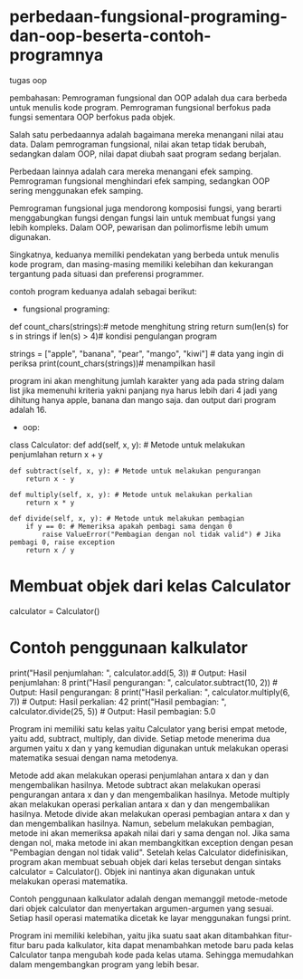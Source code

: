 # perbedaan-fungsional-programing-dan-oop-beserta-contoh-programnya
tugas oop 

pembahasan:
Pemrograman fungsional dan OOP adalah dua cara berbeda untuk menulis kode program. Pemrograman fungsional berfokus pada fungsi sementara OOP berfokus pada objek.

Salah satu perbedaannya adalah bagaimana mereka menangani nilai atau data. Dalam pemrograman fungsional, nilai akan tetap tidak berubah, sedangkan dalam OOP, nilai dapat diubah saat program sedang berjalan.

Perbedaan lainnya adalah cara mereka menangani efek samping. Pemrograman fungsional menghindari efek samping, sedangkan OOP sering menggunakan efek samping.

Pemrograman fungsional juga mendorong komposisi fungsi, yang berarti menggabungkan fungsi dengan fungsi lain untuk membuat fungsi yang lebih kompleks. Dalam OOP, pewarisan dan polimorfisme lebih umum digunakan.

Singkatnya, keduanya memiliki pendekatan yang berbeda untuk menulis kode program, dan masing-masing memiliki kelebihan dan kekurangan tergantung pada situasi dan preferensi programmer. 

contoh program keduanya adalah sebagai berikut:

- fungsional programing:

def count_chars(strings):# metode menghitung string
    return sum(len(s) for s in strings if len(s) > 4)# kondisi pengulangan program

strings = ["apple", "banana", "pear", "mango", "kiwi"] # data yang ingin di periksa
print(count_chars(strings))# menampilkan hasil

program ini akan menghitung jumlah karakter yang ada pada string dalam list jika memenuhi kriteria yakni panjang nya harus lebih dari 4 jadi yang dihitung hanya apple, banana dan mango saja. dan output dari program adalah 16.

- oop:

class Calculator:
    def add(self, x, y): # Metode untuk melakukan penjumlahan
        return x + y
    
    def subtract(self, x, y): # Metode untuk melakukan pengurangan
        return x - y
    
    def multiply(self, x, y): # Metode untuk melakukan perkalian
        return x * y
    
    def divide(self, x, y): # Metode untuk melakukan pembagian
        if y == 0: # Memeriksa apakah pembagi sama dengan 0
            raise ValueError("Pembagian dengan nol tidak valid") # Jika pembagi 0, raise exception
        return x / y

# Membuat objek dari kelas Calculator
calculator = Calculator()

# Contoh penggunaan kalkulator
print("Hasil penjumlahan: ", calculator.add(5, 3)) # Output: Hasil penjumlahan: 8
print("Hasil pengurangan: ", calculator.subtract(10, 2)) # Output: Hasil pengurangan: 8
print("Hasil perkalian: ", calculator.multiply(6, 7)) # Output: Hasil perkalian: 42
print("Hasil pembagian: ", calculator.divide(25, 5)) # Output: Hasil pembagian: 5.0

Program ini memiliki satu kelas yaitu Calculator yang berisi empat metode, yaitu add, subtract, multiply, dan divide. Setiap metode menerima dua argumen yaitu x dan y yang kemudian digunakan untuk melakukan operasi matematika sesuai dengan nama metodenya.

Metode add akan melakukan operasi penjumlahan antara x dan y dan mengembalikan hasilnya.
Metode subtract akan melakukan operasi pengurangan antara x dan y dan mengembalikan hasilnya.
Metode multiply akan melakukan operasi perkalian antara x dan y dan mengembalikan hasilnya.
Metode divide akan melakukan operasi pembagian antara x dan y dan mengembalikan hasilnya. Namun, sebelum melakukan pembagian, metode ini akan memeriksa apakah nilai dari y sama dengan nol. Jika sama dengan nol, maka metode ini akan membangkitkan exception dengan pesan "Pembagian dengan nol tidak valid".
Setelah kelas Calculator didefinisikan, program akan membuat sebuah objek dari kelas tersebut dengan sintaks calculator = Calculator(). Objek ini nantinya akan digunakan untuk melakukan operasi matematika.

Contoh penggunaan kalkulator adalah dengan memanggil metode-metode dari objek calculator dan menyertakan argumen-argumen yang sesuai. Setiap hasil operasi matematika dicetak ke layar menggunakan fungsi print.

Program ini memiliki kelebihan, yaitu jika suatu saat akan ditambahkan fitur-fitur baru pada kalkulator, kita dapat menambahkan metode baru pada kelas Calculator tanpa mengubah kode pada kelas utama. Sehingga memudahkan dalam mengembangkan program yang lebih besar.



